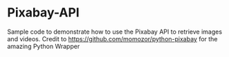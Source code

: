 # Pixabay-API
Sample code to demonstrate how to use the Pixabay API to retrieve images and videos.
Credit to https://github.com/momozor/python-pixabay for the amazing Python Wrapper
